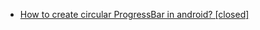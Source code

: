 - [How to create circular ProgressBar in android? [closed]](http://stackoverflow.com/questions/27213381/how-to-create-circular-progressbar-in-android)
